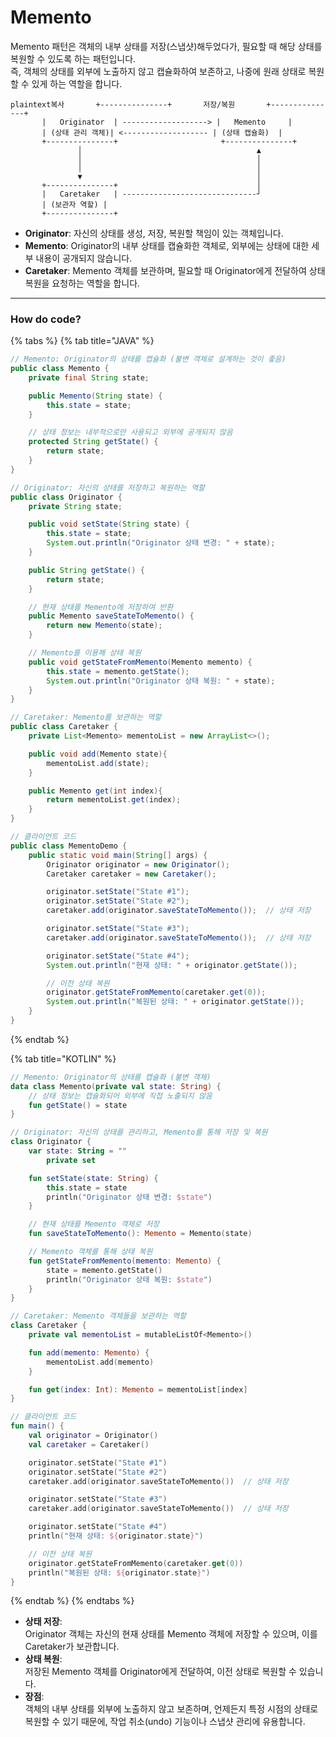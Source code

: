 # Memento



Memento 패턴은 객체의 내부 상태를 저장(스냅샷)해두었다가, 필요할 때 해당 상태를 복원할 수 있도록 하는 패턴입니다.\
즉, 객체의 상태를 외부에 노출하지 않고 캡슐화하여 보존하고, 나중에 원래 상태로 복원할 수 있게 하는 역할을 합니다.

```plaintext
plaintext복사       +---------------+       저장/복원       +---------------+
       |   Originator  | -------------------> |   Memento     |
       | (상태 관리 객체)| <------------------- | (상태 캡슐화)  |
       +---------------+                       +---------------+
               │                                       ▲
               │                                       │
               │                                       │
               ▼                                       │
       +---------------+                               │
       |   Caretaker   | ------------------------------┘
       | (보관자 역할) |
       +---------------+
```

* **Originator**: 자신의 상태를 생성, 저장, 복원할 책임이 있는 객체입니다.
* **Memento**: Originator의 내부 상태를 캡슐화한 객체로, 외부에는 상태에 대한 세부 내용이 공개되지 않습니다.
* **Caretaker**: Memento 객체를 보관하며, 필요할 때 Originator에게 전달하여 상태 복원을 요청하는 역할을 합니다.

***

### How do code?

{% tabs %}
{% tab title="JAVA" %}
```java
// Memento: Originator의 상태를 캡슐화 (불변 객체로 설계하는 것이 좋음)
public class Memento {
    private final String state;

    public Memento(String state) {
        this.state = state;
    }

    // 상태 정보는 내부적으로만 사용되고 외부에 공개되지 않음
    protected String getState() {
        return state;
    }
}

// Originator: 자신의 상태를 저장하고 복원하는 역할
public class Originator {
    private String state;

    public void setState(String state) {
        this.state = state;
        System.out.println("Originator 상태 변경: " + state);
    }

    public String getState() {
        return state;
    }

    // 현재 상태를 Memento에 저장하여 반환
    public Memento saveStateToMemento() {
        return new Memento(state);
    }

    // Memento를 이용해 상태 복원
    public void getStateFromMemento(Memento memento) {
        this.state = memento.getState();
        System.out.println("Originator 상태 복원: " + state);
    }
}

// Caretaker: Memento를 보관하는 역할
public class Caretaker {
    private List<Memento> mementoList = new ArrayList<>();

    public void add(Memento state){
        mementoList.add(state);
    }

    public Memento get(int index){
        return mementoList.get(index);
    }
}

// 클라이언트 코드
public class MementoDemo {
    public static void main(String[] args) {
        Originator originator = new Originator();
        Caretaker caretaker = new Caretaker();

        originator.setState("State #1");
        originator.setState("State #2");
        caretaker.add(originator.saveStateToMemento());  // 상태 저장

        originator.setState("State #3");
        caretaker.add(originator.saveStateToMemento());  // 상태 저장

        originator.setState("State #4");
        System.out.println("현재 상태: " + originator.getState());

        // 이전 상태 복원
        originator.getStateFromMemento(caretaker.get(0));
        System.out.println("복원된 상태: " + originator.getState());
    }
}
```
{% endtab %}

{% tab title="KOTLIN" %}
```kotlin
// Memento: Originator의 상태를 캡슐화 (불변 객체)
data class Memento(private val state: String) {
    // 상태 정보는 캡슐화되어 외부에 직접 노출되지 않음
    fun getState() = state
}

// Originator: 자신의 상태를 관리하고, Memento를 통해 저장 및 복원
class Originator {
    var state: String = ""
        private set

    fun setState(state: String) {
        this.state = state
        println("Originator 상태 변경: $state")
    }

    // 현재 상태를 Memento 객체로 저장
    fun saveStateToMemento(): Memento = Memento(state)

    // Memento 객체를 통해 상태 복원
    fun getStateFromMemento(memento: Memento) {
        state = memento.getState()
        println("Originator 상태 복원: $state")
    }
}

// Caretaker: Memento 객체들을 보관하는 역할
class Caretaker {
    private val mementoList = mutableListOf<Memento>()

    fun add(memento: Memento) {
        mementoList.add(memento)
    }

    fun get(index: Int): Memento = mementoList[index]
}

// 클라이언트 코드
fun main() {
    val originator = Originator()
    val caretaker = Caretaker()

    originator.setState("State #1")
    originator.setState("State #2")
    caretaker.add(originator.saveStateToMemento())  // 상태 저장

    originator.setState("State #3")
    caretaker.add(originator.saveStateToMemento())  // 상태 저장

    originator.setState("State #4")
    println("현재 상태: ${originator.state}")

    // 이전 상태 복원
    originator.getStateFromMemento(caretaker.get(0))
    println("복원된 상태: ${originator.state}")
}

```
{% endtab %}
{% endtabs %}

* **상태 저장**:\
  Originator 객체는 자신의 현재 상태를 Memento 객체에 저장할 수 있으며, 이를 Caretaker가 보관합니다.
* **상태 복원**:\
  저장된 Memento 객체를 Originator에게 전달하여, 이전 상태로 복원할 수 있습니다.
* **장점**:\
  객체의 내부 상태를 외부에 노출하지 않고 보존하며, 언제든지 특정 시점의 상태로 복원할 수 있기 때문에, 작업 취소(undo) 기능이나 스냅샷 관리에 유용합니다.

